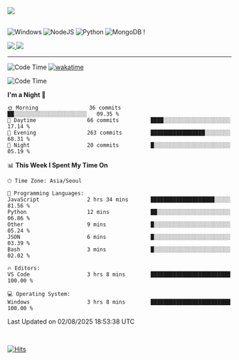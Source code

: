 ![](https://github-readme-stats.vercel.app/api?username=goodcoddeo&theme=dark&show_icons=true&hide_border=false&include_all_commits=false&count_private=true) <br/><br/>

![Windows](	https://img.shields.io/badge/Windows-0078D6?style=for-the-badge&logo=windows&logoColor=white)
![NodeJS](https://img.shields.io/badge/node.js-6DA55F?style=for-the-badge&logo=node.js&logoColor=white) 
![Python](https://img.shields.io/badge/Python-3776AB?style=for-the-badge&logo=python&logoColor=white) 
![MongoDB](https://img.shields.io/badge/MongoDB-%234ea94b.svg?style=for-the-badge&logo=mongodb&logoColor=white) !

<a href="mailto:mail@goodc.xyz">
<img src="https://img.shields.io/badge/Gmail-D14836?style=for-the-badge&logo=gmail&logoColor=white">
</a>
<a href="mailto:mail@goodc.xyz">
<img src="https://img.shields.io/badge/ProtonMail-8B89CC?style=for-the-badge&logo=protonmail&logoColor=white">
</a>



---

![Code Time]( )
[![wakatime](https://wakatime.com/badge/user/1b7a75a2-ed59-4a19-ad1e-fc4d230c9d40/project/d6c16526-e041-41c3-9da2-c3d22cec6852.svg)](https://wakatime.com/badge/user/1b7a75a2-ed59-4a19-ad1e-fc4d230c9d40/project/d6c16526-e041-41c3-9da2-c3d22cec6852)

<!--START_SECTION:waka-->
![Code Time](http://img.shields.io/badge/Code%20Time-115%20hrs%2017%20mins-blue)

**I'm a Night 🦉** 

```text
🌞 Morning                36 commits          ██░░░░░░░░░░░░░░░░░░░░░░░   09.35 % 
🌆 Daytime                66 commits          ████░░░░░░░░░░░░░░░░░░░░░   17.14 % 
🌃 Evening                263 commits         █████████████████░░░░░░░░   68.31 % 
🌙 Night                  20 commits          █░░░░░░░░░░░░░░░░░░░░░░░░   05.19 % 
```


📊 **This Week I Spent My Time On** 

```text
🕑︎ Time Zone: Asia/Seoul

💬 Programming Languages: 
JavaScript               2 hrs 34 mins       ████████████████████░░░░░   81.56 % 
Python                   12 mins             ██░░░░░░░░░░░░░░░░░░░░░░░   06.86 % 
Other                    9 mins              █░░░░░░░░░░░░░░░░░░░░░░░░   05.24 % 
JSON                     6 mins              █░░░░░░░░░░░░░░░░░░░░░░░░   03.39 % 
Bash                     3 mins              █░░░░░░░░░░░░░░░░░░░░░░░░   02.02 % 

🔥 Editors: 
VS Code                  3 hrs 8 mins        █████████████████████████   100.00 % 

💻 Operating System: 
Windows                  3 hrs 8 mins        █████████████████████████   100.00 % 
```


 Last Updated on 02/08/2025 18:53:38 UTC
<!--END_SECTION:waka-->

<br>

[![Hits](https://hits.seeyoufarm.com/api/count/incr/badge.svg?url=https%3A%2F%2Fgithub.com%2Fgoodcoddeo&count_bg=%2379C83D&title_bg=%23555555&icon=&icon_color=%23E7E7E7&title=hits&edge_flat=false)](https://hits.seeyoufarm.com)
